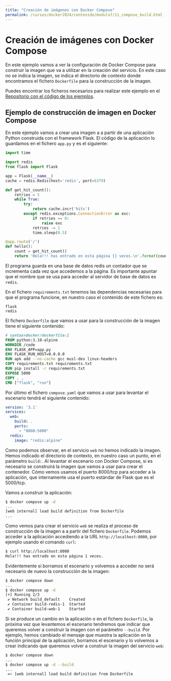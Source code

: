 ```yaml
---
title: "Creación de imágenes con Docker Compose"
permalink: /cursos/docker2024/contenido/modulo7/11_compose_build.html
---
```

# Creación de imágenes con Docker Compose

En este ejemplo vamos a ver la configuración de Docker Compose para construir la imagen que va a utilizar en la creación del servicio. En este caso no se indica la imagen, se indica el directorio de contexto donde encontramos el fichero `Dockerfile` para la construcción de la imagen.

Puedes encontrar los ficheros necesarios para realizar este ejemplo en el [Repositorio con el código de los ejemplos](https://github.com/josedom24/ejemplos_curso_docker_ow).

## Ejemplo de construcción de imagen en Docker Compose

En este ejemplo vamos a crear una imagen a a partir de una aplicación Python construida con el framework Flask. El código de la aplicación lo guardamos en el fichero `app.py` y es el siguiente:

```python
import time

import redis
from flask import Flask

app = Flask(__name__)
cache = redis.Redis(host='redis', port=6379)

def get_hit_count():
    retries = 5
    while True:
        try:
            return cache.incr('hits')
        except redis.exceptions.ConnectionError as exc:
            if retries == 0:
                raise exc
            retries -= 1
            time.sleep(0.5)

@app.route('/')
def hello():
    count = get_hit_count()
    return 'Hola!!! has entrado en esta página {} veces.\n'.format(count)
```

El programa guarda en una base de datos redis un contador que se incrementa cada vez que accedemos a la página. Es importante apuntar que el nombre que se usa para acceder al servidor de base de datos es `redis`.

En el fichero `requirements.txt` tenemos las dependencias necesarias para que el programa funcione, en nuestro caso el contenido de este fichero es:

```
flask
redis
```

El fichero `Dockerfile` que vamos a usar para la construcción de la imagen tiene el siguiente contenido:

```Dockerfile
# syntax=docker/dockerfile:1
FROM python:3.10-alpine
WORKDIR /code
ENV FLASK_APP=app.py
ENV FLASK_RUN_HOST=0.0.0.0
RUN apk add --no-cache gcc musl-dev linux-headers
COPY requirements.txt requirements.txt
RUN pip install -r requirements.txt
EXPOSE 5000
COPY . .
CMD ["flask", "run"]
```

Por último el fichero `compose.yaml` que vamos a usar para levantar el escenario tendrá el siguiente contenido:

```yaml
version: '3.1'
services:
  web:
    build: .
    ports:
      - "8000:5000"
  redis:
    image: "redis:alpine"
```

Como podemos observar, en el servicio `web` no hemos indicado la imagen. Hemos indicado el directorio de contexto, en nuestro caso un punto, en el parámetro `build:`. Al levantar el escenario con Docker Compose, si es necesario se construirá la imagen que vamos a usar para crear el contenedor. Cómo vemos usamos el puerto 8000/tcp para acceder a la aplicación, que internamente usa el puerto estándar de Flask que es el 5000/tcp.

Vamos a construir la aplicación:

```bash
$ docker compose up -d
...
[web internal] load build definition from Dockerfile
...
```

Como vemos para crear el servicio `web` se realiza el proceso de construcción de la imagen a a partir del fichero `Dockerfile`. Podemos acceder a la aplicación accediendo a la URL `http://localhost:8000`, por ejemplo usando el comando `curl`:

```bash
$ curl http://localhost:8000
Hola!!! has entrado en esta página 1 veces.
```

Evidentemente si borramos el escenario y volvemos a acceder no será necesario de nuevo la construcción de la imagen:

```bash
$ docker compose down
...
$ docker compose up -d
[+] Running 2/3
 ✔ Network build_default    Created 
 ✔ Container build-redis-1  Started 
 ✔ Container build-web-1    Started                         
```

Si se produce un cambio en la aplicación o en el fichero `Dockerfile`, la próxima vez que levantemos el escenario tendremos que indicar que queremos volver a construir la imagen con el parámetro `--build`. Por ejemplo, hemos cambiado el mensaje que muestra la aplicación en la función principal de la aplicación, borramos el escenario y lo volvemos a crear indicando que queremos volver a construir la imagen del servicio `web`:

```bash
$ docker compose down
...
$ docker compose up -d --build 
...
 => [web internal] load build definition from Dockerfile       
```


